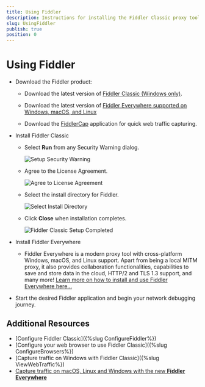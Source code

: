 ```yaml
---
title: Using Fiddler
description: Instructions for installing the Fiddler Classic proxy tool
slug: UsingFiddler
publish: true
position: 0
---
```



# Using Fiddler 

- Download the Fiddler product:

    * Download the latest version of [Fiddler Classic (Windows only)](https://www.telerik.com/download/fiddler).

    * Download the latest version of [Fiddler Everywhere supported on Windows, macOS, and Linux](https://www.telerik.com/download/fiddler-everywhere)

    * Download the [FiddlerCap](https://www.telerik.com/fiddler/fiddlercap) application for quick web traffic capturing.


- Install Fiddler Classic

    - Select **Run** from any Security Warning dialog.

        ![Setup Security Warning](../../images/ConfigureFiddler/SetupSecurityWarning.png)

    - Agree to the License Agreement.

        ![Agree to License Agreement](../../images/ConfigureFiddler/AgreetoLicenseAgreement.png)

    - Select the install directory for Fiddler.

        ![Select Install Directory](../../images/ConfigureFiddler/SelectInstallDirectory.png)

    - Click **Close** when installation completes.

        ![Fiddler Classic Setup Completed](../../images/ConfigureFiddler/FiddlerSetupCompleted.png)


- Install Fiddler Everywhere

    - Fiddler Everywhere is a modern proxy tool with cross-platform Windows, macOS, and Linux support. Apart from being a local MITM proxy, it also provides collaboration functionalities, capabilities to save and store data in the cloud, HTTP/2 and TLS 1.3 support, and many more! [Learn more on how to install and use Fiddler Everywhere here...](https://docs.telerik.com/fiddler-everywhere/installation-and-update/installation-procedure)

- Start the desired Fiddler application and begin your network debugging journey.

## Additional Resources

- [Configure Fiddler Classic]({%slug ConfigureFiddler%})
- [Configure your web browser to use Fiddler Classic]({%slug ConfigureBrowsers%})
- [Capture traffic on Windows with Fiddler Classic]({%slug ViewWebTraffic%})
- [Capture traffic on macOS, Linux and Windows with the new **Fiddler Everywhere**](https://docs.telerik.com/fiddler-everywhere)

